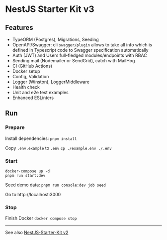 # NestJS Starter Kit v3

## Features

- TypeORM (Postgres), Migrations, Seeding
- OpenAPI/Swagger: cli `swagger/plugin` allows to take all info which is defined in Typescript code to Swagger specification automatically 
- Auth (JWT) and Users full-fledged modules/endpoints with RBAC
- Sending mail (Nodemailer or SendGrid), catch with MailHog
- CI (GitHub Actions)
- Docker setup
- Config, Validation
- Logger (Winston), LoggerMiddleware
- Health check
- Unit and e2e test examples
- Enhanced ESLinters

## Run

### Prepare

Install dependencies:
`pnpm install`

Copy `.env.example` to `.env`
`cp ./example.env ./.env`

### Start

```
docker-compose up -d
pnpm run start:dev
```

Seed demo data:
`pnpm run console:dev job seed`

Go to http://localhost:3000

### Stop

Finish Docker
`docker compose stop`


---
See also [NestJS-Starter-Kit v2](https://github.com/ArtuGit/NestJS-Starter-Kit/tree/v2)
